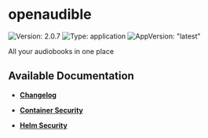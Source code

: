 # openaudible

![Version: 2.0.7](https://img.shields.io/badge/Version-2.0.7-informational?style=flat-square) ![Type: application](https://img.shields.io/badge/Type-application-informational?style=flat-square) ![AppVersion: "latest"](https://img.shields.io/badge/AppVersion-"latest"-informational?style=flat-square)

All your audiobooks in one place

## Available Documentation

- [**Changelog**](CHANGELOG)

- [**Container Security**](container-security)

- [**Helm Security**](helm-security)

